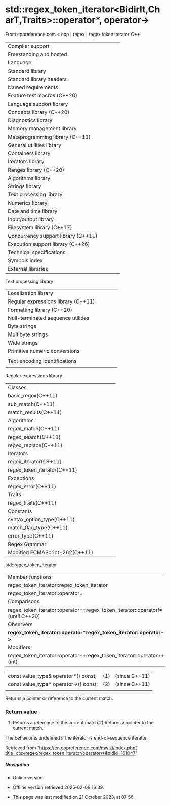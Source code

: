 # std::regex_token_iterator<BidirIt,CharT,Traits>::operator\*, operator->

From cppreference.com
< cpp‎ | regex‎ | regex token iterator
C++

|  |  |  |  |  |
| --- | --- | --- | --- | --- |
| Compiler support | | | | |
| Freestanding and hosted | | | | |
| Language | | | | |
| Standard library | | | | |
| Standard library headers | | | | |
| Named requirements | | | | |
| Feature test macros (C++20) | | | | |
| Language support library | | | | |
| Concepts library (C++20) | | | | |
| Diagnostics library | | | | |
| Memory management library | | | | |
| Metaprogramming library (C++11) | | | | |
| General utilities library | | | | |
| Containers library | | | | |
| Iterators library | | | | |
| Ranges library (C++20) | | | | |
| Algorithms library | | | | |
| Strings library | | | | |
| Text processing library | | | | |
| Numerics library | | | | |
| Date and time library | | | | |
| Input/output library | | | | |
| Filesystem library (C++17) | | | | |
| Concurrency support library (C++11) | | | | |
| Execution support library (C++26) | | | | |
| Technical specifications | | | | |
| Symbols index | | | | |
| External libraries | | | | |

Text processing library

|  |  |  |  |  |
| --- | --- | --- | --- | --- |
| Localization library | | | | |
| Regular expressions library (C++11) | | | | |
| Formatting library (C++20) | | | | |
| Null-terminated sequence utilities | | | | |
| Byte strings | | | | |
| Multibyte strings | | | | |
| Wide strings | | | | |
| Primitive numeric conversions | | | | |
| |  |  |  |  |  | | --- | --- | --- | --- | --- | | to_chars(C++17) | | | | | | to_chars_result(C++17) | | | | | | from_chars(C++17) | | | | | | from_chars_result(C++17) | | | | | | chars_format(C++17) | | | | | |
| Text encoding identifications | | | | |
| |  |  |  |  |  | | --- | --- | --- | --- | --- | | text_encoding(C++26) | | | | | |

Regular expressions library

|  |  |  |  |  |
| --- | --- | --- | --- | --- |
| Classes | | | | |
| basic_regex(C++11) | | | | |
| sub_match(C++11) | | | | |
| match_results(C++11) | | | | |
| Algorithms | | | | |
| regex_match(C++11) | | | | |
| regex_search(C++11) | | | | |
| regex_replace(C++11) | | | | |
| Iterators | | | | |
| regex_iterator(C++11) | | | | |
| regex_token_iterator(C++11) | | | | |
| Exceptions | | | | |
| regex_error(C++11) | | | | |
| Traits | | | | |
| regex_traits(C++11) | | | | |
| Constants | | | | |
| syntax_option_type(C++11) | | | | |
| match_flag_type(C++11) | | | | |
| error_type(C++11) | | | | |
| Regex Grammar | | | | |
| Modified ECMAScript-262(C++11) | | | | |

std::regex_token_iterator

|  |  |  |  |  |
| --- | --- | --- | --- | --- |
| Member functions | | | | |
| regex_token_iterator::regex_token_iterator | | | | |
| regex_token_iterator::operator= | | | | |
| Comparisons | | | | |
| regex_token_iterator::operator==regex_token_iterator::operator!=(until C++20) | | | | |
| Observers | | | | |
| ****regex_token_iterator::operator\*regex_token_iterator::operator->**** | | | | |
| Modifiers | | | | |
| regex_token_iterator::operator++regex_token_iterator::operator++(int) | | | | |

|  |  |  |
| --- | --- | --- |
| const value_type& operator\*() const; | (1) | (since C++11) |
| const value_type\* operator->() const; | (2) | (since C++11) |
|  |  |  |

Returns a pointer or reference to the current match.

### Return value

1) Returns a reference to the current match.2) Returns a pointer to the current match.

The behavior is undefined if the iterator is end-of-sequence iterator.

Retrieved from "https://en.cppreference.com/mwiki/index.php?title=cpp/regex/regex_token_iterator/operator\*&oldid=161047"

##### Navigation

- Online version
- Offline version retrieved 2025-02-09 16:39.

- This page was last modified on 21 October 2023, at 07:56.